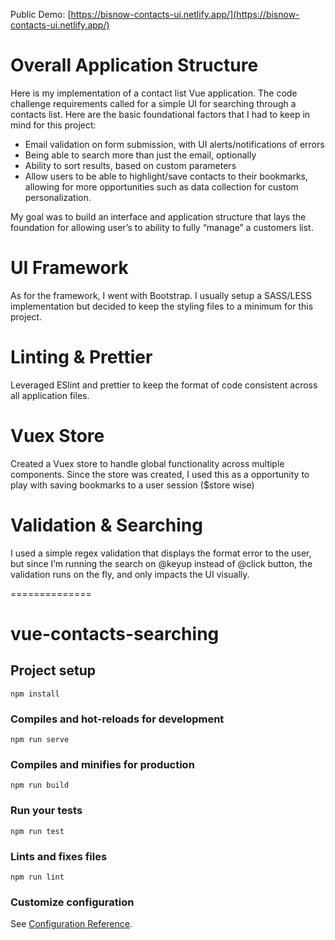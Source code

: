 Public Demo: [https://bisnow-contacts-ui.netlify.app/](https://bisnow-contacts-ui.netlify.app/)


Overall Application Structure
======

Here is my implementation of a contact list Vue application. The code challenge requirements called for a simple UI for searching through a contacts list.
Here are the basic foundational factors that I had to keep in mind for this project:
- Email validation on form submission, with UI alerts/notifications of errors
- Being able to search more than just the email, optionally
- Ability to sort results, based on custom parameters
- Allow users to be able to highlight/save contacts to their bookmarks, allowing for more opportunities such as data collection for custom personalization.

My goal was to build an interface and application structure that lays the foundation for allowing user’s to ability to fully “manage” a customers list.

UI Framework
======
As for the framework, I went with Bootstrap. I usually setup a SASS/LESS implementation but decided to keep the styling files to a minimum for this project.

Linting & Prettier
======
Leveraged ESlint and prettier to keep the format of code consistent across all application files.

Vuex Store
======
Created a Vuex store to handle global functionality across multiple components. Since the store was created, I used this as a opportunity to play with saving bookmarks to a user session ($store wise)

Validation & Searching
======
I used a simple regex validation that displays the format error to the user, but since I’m running the search on @keyup instead of @click button, the validation runs on the fly, and only impacts the UI visually.




==============






# vue-contacts-searching

## Project setup
```
npm install
```

### Compiles and hot-reloads for development
```
npm run serve
```

### Compiles and minifies for production
```
npm run build
```

### Run your tests
```
npm run test
```

### Lints and fixes files
```
npm run lint
```

### Customize configuration
See [Configuration Reference](https://cli.vuejs.org/config/).
